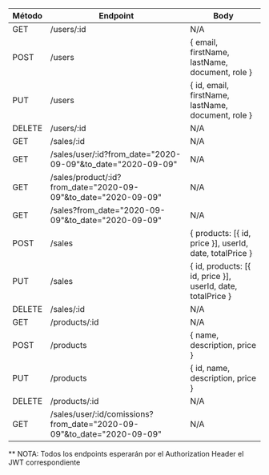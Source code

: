 |Método|Endpoint|Body|
|---|---|---|
|GET|/users/:id|N/A|
|POST|/users|{ email, firstName, lastName, document, role }|
|PUT|/users|{ id, email, firstName, lastName, document, role }|
|DELETE|/users/:id|N/A|
|GET|/sales/:id|N/A|
|GET|/sales/user/:id?from_date="2020-09-09"&to_date="2020-09-09"|N/A|
|GET|/sales/product/:id?from_date="2020-09-09"&to_date="2020-09-09"|N/A|
|GET|/sales?from_date="2020-09-09"&to_date="2020-09-09"|N/A|
|POST|/sales|{ products: [{ id, price }], userId, date, totalPrice }|
|PUT|/sales|{ id, products: [{ id, price }], userId, date, totalPrice }|
|DELETE|/sales/:id|N/A|
|GET|/products/:id|N/A|
|POST|/products|{ name, description, price }|
|PUT|/products|{ id, name, description, price }|
|DELETE|/products/:id|N/A|
|GET|/sales/user/:id/comissions?from_date="2020-09-09"&to_date="2020-09-09"|N/A|

** NOTA: Todos los endpoints esperarán por el Authorization Header el JWT correspondiente